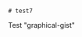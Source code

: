                                                                                                                                                                                                                                                                                                                                                                                                                                                                                                                                                                                         # test7
Test "graphical-gist"